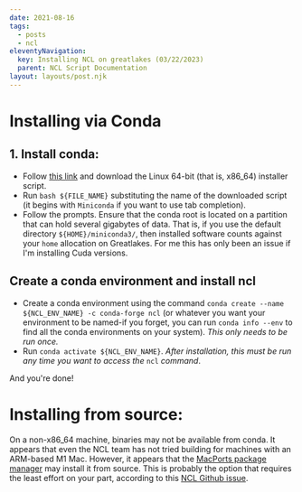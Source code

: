 ```yaml
---
date: 2021-08-16
tags:
  - posts
  - ncl
eleventyNavigation:
  key: Installing NCL on greatlakes (03/22/2023)
  parent: NCL Script Documentation
layout: layouts/post.njk
---
```


# Installing via Conda

## 1. Install conda:

* Follow [this link](https://docs.conda.io/en/latest/miniconda.html) and download the Linux 64-bit (that is, x86_64) installer script. 
* Run `bash ${FILE_NAME}` substituting the name of the downloaded script (it begins with `Miniconda` if you want to use tab completion).
* Follow the prompts. Ensure that the conda root is located on a partition that can hold several gigabytes of data. That is,
if you use the default directory `${HOME}/miniconda3/`, then installed software counts against your `home` allocation on Greatlakes.
For me this has only been an issue if I'm installing Cuda versions.

## Create a conda environment and install ncl

* Create a conda environment using the command `conda create --name ${NCL_ENV_NAME} -c conda-forge ncl` (or whatever you want your environment to be named-if you forget,
you can run `conda info --env` to find all the conda environments on your system). *This only needs to be run once.*
* Run `conda activate ${NCL_ENV_NAME}`. *After installation, this must be run any time you want to access the* `ncl` *command*.

And you're done!


# Installing from source:
On a non-x86_64 machine, binaries may not be available from conda. It appears that even the NCL team has not tried building for machines with an ARM-based M1 Mac.
However, it appears that the [MacPorts package manager](https://ports.macports.org/port/ncarg/details/) may install it from source. This is probably the 
option that requires the least effort on your part, according to this [NCL Github issue](https://github.com/NCAR/ncl/issues/187).







